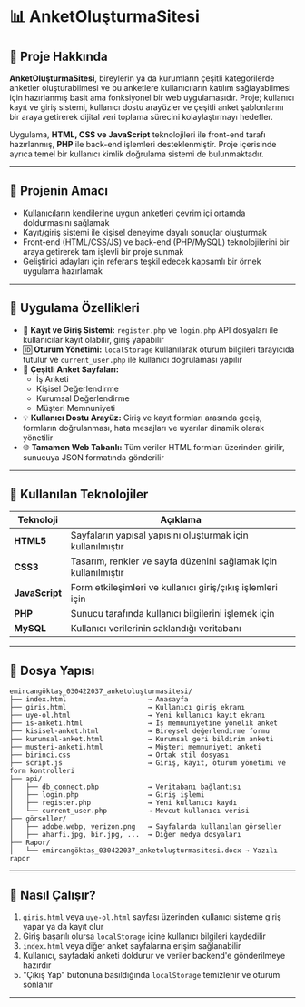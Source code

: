 
# 📊 AnketOluşturmaSitesi

## 📝 Proje Hakkında

**AnketOluşturmaSitesi**, bireylerin ya da kurumların çeşitli kategorilerde anketler oluşturabilmesi ve bu anketlere kullanıcıların katılım sağlayabilmesi için hazırlanmış basit ama fonksiyonel bir web uygulamasıdır. Proje; kullanıcı kayıt ve giriş sistemi, kullanıcı dostu arayüzler ve çeşitli anket şablonlarını bir araya getirerek dijital veri toplama sürecini kolaylaştırmayı hedefler.

Uygulama, **HTML, CSS ve JavaScript** teknolojileri ile front-end tarafı hazırlanmış, **PHP** ile back-end işlemleri desteklenmiştir. Proje içerisinde ayrıca temel bir kullanıcı kimlik doğrulama sistemi de bulunmaktadır.

---

## 🎯 Projenin Amacı

- Kullanıcıların kendilerine uygun anketleri çevrim içi ortamda doldurmasını sağlamak  
- Kayıt/giriş sistemi ile kişisel deneyime dayalı sonuçlar oluşturmak  
- Front-end (HTML/CSS/JS) ve back-end (PHP/MySQL) teknolojilerini bir araya getirerek tam işlevli bir proje sunmak  
- Geliştirici adayları için referans teşkil edecek kapsamlı bir örnek uygulama hazırlamak  

---

## 🚀 Uygulama Özellikleri

- 🔐 **Kayıt ve Giriş Sistemi:** `register.php` ve `login.php` API dosyaları ile kullanıcılar kayıt olabilir, giriş yapabilir  
- 🆔 **Oturum Yönetimi:** `localStorage` kullanılarak oturum bilgileri tarayıcıda tutulur ve `current_user.php` ile kullanıcı doğrulaması yapılır  
- 📄 **Çeşitli Anket Sayfaları:**
  - İş Anketi  
  - Kişisel Değerlendirme  
  - Kurumsal Değerlendirme  
  - Müşteri Memnuniyeti  
- 💡 **Kullanıcı Dostu Arayüz:** Giriş ve kayıt formları arasında geçiş, formların doğrulanması, hata mesajları ve uyarılar dinamik olarak yönetilir  
- 🌐 **Tamamen Web Tabanlı:** Tüm veriler HTML formları üzerinden girilir, sunucuya JSON formatında gönderilir  

---

## 🧰 Kullanılan Teknolojiler

| Teknoloji     | Açıklama                                                         |
|---------------|------------------------------------------------------------------|
| **HTML5**     | Sayfaların yapısal yapısını oluşturmak için kullanılmıştır       |
| **CSS3**      | Tasarım, renkler ve sayfa düzenini sağlamak için kullanılmıştır  |
| **JavaScript**| Form etkileşimleri ve kullanıcı giriş/çıkış işlemleri için       |
| **PHP**       | Sunucu tarafında kullanıcı bilgilerini işlemek için              |
| **MySQL**     | Kullanıcı verilerinin saklandığı veritabanı                      |

---

## 📂 Dosya Yapısı

```
emircangöktaş_030422037_anketoluşturmasitesi/
├── index.html                    → Anasayfa
├── giris.html                    → Kullanıcı giriş ekranı
├── uye-ol.html                   → Yeni kullanıcı kayıt ekranı
├── is-anketi.html                → İş memnuniyetine yönelik anket
├── kisisel-anket.html            → Bireysel değerlendirme formu
├── kurumsal-anket.html           → Kurumsal geri bildirim anketi
├── musteri-anketi.html           → Müşteri memnuniyeti anketi
├── birinci.css                   → Ortak stil dosyası
├── script.js                     → Giriş, kayıt, oturum yönetimi ve form kontrolleri
├── api/
│   ├── db_connect.php            → Veritabanı bağlantısı
│   ├── login.php                 → Giriş işlemi
│   ├── register.php              → Yeni kullanıcı kaydı
│   └── current_user.php          → Mevcut kullanıcı verisi
├── görseller/
│   ├── adobe.webp, verizon.png   → Sayfalarda kullanılan görseller
│   ├── aharfi.jpg, bir.jpg, ...  → Diğer medya dosyaları
├── Rapor/
│   └── emircangöktaş_030422037_anketoluşturmasitesi.docx → Yazılı rapor
```

---

## 🔄 Nasıl Çalışır?

1. `giris.html` veya `uye-ol.html` sayfası üzerinden kullanıcı sisteme giriş yapar ya da kayıt olur  
2. Giriş başarılı olursa `localStorage` içine kullanıcı bilgileri kaydedilir  
3. `index.html` veya diğer anket sayfalarına erişim sağlanabilir  
4. Kullanıcı, sayfadaki anketi doldurur ve veriler backend'e gönderilmeye hazırdır  
5. "Çıkış Yap" butonuna basıldığında `localStorage` temizlenir ve oturum sonlanır  

---
